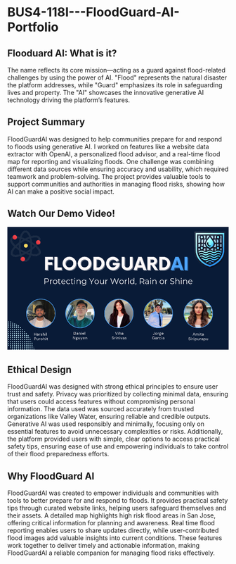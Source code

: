 # BUS4-118I---FloodGuard-AI-Portfolio
## Flooduard AI: What is it?
The name reflects its core mission—acting as a guard against flood-related challenges by using the power of AI. "Flood" represents the natural disaster the platform addresses, while "Guard" emphasizes its role in safeguarding lives and property. The "AI" showcases the innovative generative AI technology driving the platform’s features. 
## Project Summary
FloodGuardAI was designed to help communities prepare for and respond to floods using generative AI. I worked on features like a website data extractor with OpenAI, a personalized flood advisor, and a real-time flood map for reporting and visualizing floods. One challenge was combining different data sources while ensuring accuracy and usability, which required teamwork and problem-solving. The project provides valuable tools to support communities and authorities in managing flood risks, showing how AI can make a positive social impact.
## Watch Our Demo Video!
[![Group Photo](https://github.com/harshilp0103/picture-holder/blob/main/Group%20Photo.png)](https://www.youtube.com/watch?v=wDSLVaIFUTQ)
## Ethical Design
FloodGuardAI was designed with strong ethical principles to ensure user trust and safety. Privacy was prioritized by collecting minimal data, ensuring that users could access features without compromising personal information. The data used was sourced accurately from trusted organizations like Valley Water, ensuring reliable and credible outputs. Generative AI was used responsibly and minimally, focusing only on essential features to avoid unnecessary complexities or risks. Additionally, the platform provided users with simple, clear options to access practical safety tips, ensuring ease of use and empowering individuals to take control of their flood preparedness efforts.
## Why FloodGuard AI
FloodGuardAI was created to empower individuals and communities with tools to better prepare for and respond to floods. It provides practical safety tips through curated website links, helping users safeguard themselves and their assets. A detailed map highlights high risk flood areas in San Jose, offering critical information for planning and awareness. Real time flood reporting enables users to share updates directly, while user-contributed flood images add valuable insights into current conditions. These features work together to deliver timely and actionable information, making FloodGuardAI a reliable companion for managing flood risks effectively.
